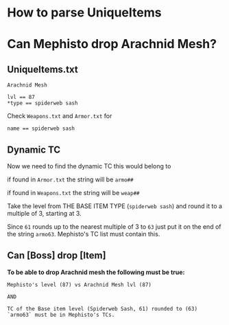 # How to parse UniqueItems

# Can Mephisto drop Arachnid Mesh?

## UniqueItems.txt

`Arachnid Mesh`
```
lvl == 87
*type == spiderweb sash
```

Check `Weapons.txt` and `Armor.txt` for
```
name == spiderweb sash
```

## Dynamic TC
Now we need to find the dynamic TC this would belong to

if found in `Armor.txt` the string will be `armo##`

if found in `Weapons.txt` the string will be `weap##`

Take the level from THE BASE ITEM TYPE (`spiderweb sash`) and round it to a multiple of 3, starting at 3.

Since `61` rounds up to the nearest multiple of 3 to `63` just put it on the end of the string `armo63`.  Mephisto's TC list must contain this.

## Can [Boss] drop [Item]
**To be able to drop Arachnid mesh the following must be true:**
```
Mephisto's level (87) vs Arachnid Mesh lvl (87)

AND

TC of the Base item level (Spiderweb Sash, 61) rounded to (63) `armo63` must be in Mephisto's TCs.
```